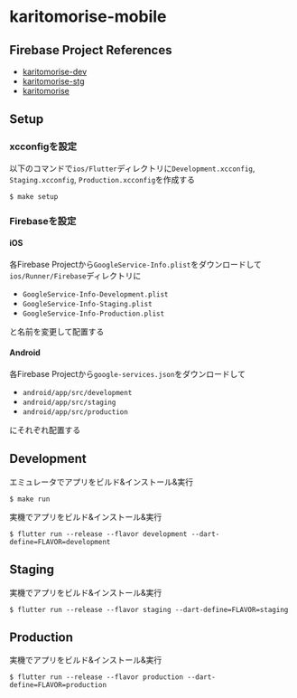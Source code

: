# karitomorise-mobile

## Firebase Project References
- [karitomorise-dev](https://console.firebase.google.com/u/0/project/karitomorise-dev/overview)
- [karitomorise-stg](https://console.firebase.google.com/u/0/project/karitomorise-stg/overview)
- [karitomorise](https://console.firebase.google.com/u/0/project/karitomorise/overview)

## Setup
### xcconfigを設定
以下のコマンドで`ios/Flutter`ディレクトリに`Development.xcconfig`, `Staging.xcconfig`, `Production.xcconfig`を作成する
```
$ make setup
```

### Firebaseを設定
#### iOS
各Firebase Projectから`GoogleService-Info.plist`をダウンロードして`ios/Runner/Firebase`ディレクトリに

- `GoogleService-Info-Development.plist`
- `GoogleService-Info-Staging.plist`
- `GoogleService-Info-Production.plist`

と名前を変更して配置する

#### Android
各Firebase Projectから`google-services.json`をダウンロードして

- `android/app/src/development`
- `android/app/src/staging`
- `android/app/src/production`

にそれぞれ配置する

## Development
エミュレータでアプリをビルド&インストール&実行
```
$ make run
```

実機でアプリをビルド&インストール&実行
```
$ flutter run --release --flavor development --dart-define=FLAVOR=development
```

## Staging
実機でアプリをビルド&インストール&実行
```
$ flutter run --release --flavor staging --dart-define=FLAVOR=staging
```

## Production
実機でアプリをビルド&インストール&実行
```
$ flutter run --release --flavor production --dart-define=FLAVOR=production
```
